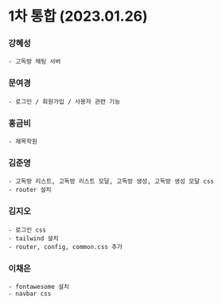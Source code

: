 # 1차 통합 (2023.01.26)

### 강혜성
    - 고독방 채팅 서버 

### 문여경
    - 로그인 / 회원가입 / 사용자 관련 기능

### 홍금비
    - 제목학원 

### 김준영
    - 고독방 리스트, 고독방 리스트 모달, 고독방 생성, 고독방 생성 모달 css
    - router 설치

### 김지오
    - 로그인 css
    - tailwind 설치
    - router, config, common.css 추가

### 이채은
    - fontawesome 설치
    - navbar css

